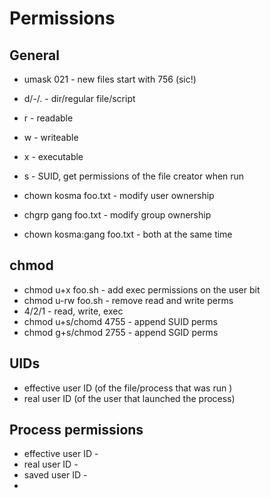# Permissions

## General

* umask 021 - new files start with 756 (sic!)

* d/-/. - dir/regular file/script

* r - readable
* w - writeable
* x - executable
* s - SUID, get permissions of the file creator when run

* chown kosma foo.txt - modify user ownership
* chgrp gang foo.txt - modify group ownership
* chown kosma:gang foo.txt - both at the same time 

## chmod 

* chmod u+x foo.sh - add exec permissions on the user bit
* chmod u-rw foo.sh - remove read and write perms
* 4/2/1 - read, write, exec
* chmod u+s/chomd 4755 - append SUID perms
* chmod g+s/chmod 2755 - append SGID perms

## UIDs

* effective user ID (of the file/process that was run )
* real user ID (of the user that launched the process)

## Process permissions

* effective user ID - 
* real user ID - 
* saved user ID -
* 

